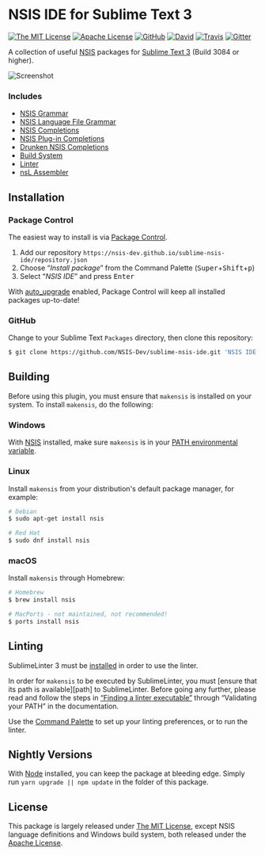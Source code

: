 # NSIS IDE for Sublime Text 3

[![The MIT License](https://img.shields.io/badge/license-MIT-orange.svg?style=flat-square)](http://opensource.org/licenses/MIT)
[![Apache License](https://img.shields.io/badge/license-Apache-orange.svg?style=flat-square)](https://www.apache.org/licenses/LICENSE-2.0)
[![GitHub](https://img.shields.io/github/release/NSIS-Dev/sublime-nsis-ide.svg?style=flat-square)](https://github.com/NSIS-Dev/sublime-nsis-ide/releases)
[![David](https://img.shields.io/david/dev/NSIS-Dev/sublime-nsis-ide.svg?style=flat-square)](https://david-dm.org/NSIS-Dev/sublime-nsis-ide#info=devDependencies)
[![Travis](https://img.shields.io/travis/NSIS-Dev/sublime-nsis-ide.svg?style=flat-square)](https://travis-ci.org/NSIS-Dev/sublime-nsis-ide)
[![Gitter](https://img.shields.io/badge/chat-Gitter-ff69b4.svg?style=flat-square)](https://gitter.im/NSIS-Dev/SublimeText)

A collection of useful [NSIS](http://nsis.sourceforge.net) packages for [Sublime Text 3](http://www.sublimetext.com/) (Build 3084 or higher).

![Screenshot](https://raw.githubusercontent.com/NSIS-Dev/sublime-nsis-ide/master/screenshot.png)

### Includes

* [NSIS Grammar](https://github.com/SublimeText/NSIS)
* [NSIS Language File Grammar](https://github.com/idleberg/sublime-nlf)
* [NSIS Completions](https://github.com/idleberg/sublime-nsis)
* [NSIS Plug-in Completions](https://github.com/idleberg/sublime-nsis-plugins)
* [Drunken NSIS Completions](https://github.com/idleberg/sublime-drunken-nsis)
* [Build System](https://github.com/idleberg/sublime-makensis)
* [Linter](https://github.com/idleberg/SublimeLinter-contrib-makensis)
* [nsL Assembler](https://github.com/idleberg/sublime-nsl-assembler)

## Installation

### Package Control

The easiest way to install is via [Package Control](https://packagecontrol.io/).

1. Add our repository `https://nsis-dev.github.io/sublime-nsis-ide/repository.json`
2. Choose “*Install package*” from the Command Palette (<kbd>Super</kbd>+<kbd>Shift</kbd>+<kbd>p</kbd>)
3. Select “*NSIS IDE*” and press <kbd>Enter</kbd>

With [auto_upgrade](http://wbond.net/sublime_packages/package_control/settings/) enabled, Package Control will keep all installed packages up-to-date!

### GitHub

Change to your Sublime Text `Packages` directory, then clone this repository:

```bash
$ git clone https://github.com/NSIS-Dev/sublime-nsis-ide.git 'NSIS IDE'
```

## Building

Before using this plugin, you must ensure that `makensis` is installed on your system. To install `makensis`, do the following:

### Windows

With [NSIS](https://sourceforge.net/p/nsis) installed, make sure `makensis` is in your [PATH environmental variable](http://superuser.com/a/284351/195953).

### Linux

Install `makensis` from your distribution's default package manager, for example:

```bash
# Debian
$ sudo apt-get install nsis

# Red Hat
$ sudo dnf install nsis
```

### macOS

Install `makensis` through Homebrew:

```bash
# Homebrew
$ brew install nsis

# MacPorts - not maintained, not recommended!
$ ports install nsis
```

## Linting

SublimeLinter 3 must be [installed](http://sublimelinter.readthedocs.org/en/latest/installation.html) in order to use the linter.

In order for `makensis` to be executed by SublimeLinter, you must [ensure that its path is available][path] to SublimeLinter. Before going any further, please read and follow the steps in [“Finding a linter executable”](http://sublimelinter.readthedocs.org/en/latest/troubleshooting.html#finding-a-linter-executable) through “Validating your PATH” in the documentation.

Use the [Command Palette](http://docs.sublimetext.info/en/latest/reference/command_palette.html) to set up your linting preferences, or to run the linter.

## Nightly Versions

With [Node](https://nodejs.org) installed, you can keep the package at bleeding edge. Simply run `yarn upgrade || npm update` in the folder of this package.

## License

This package is largely released under [The MIT License](http://opensource.org/licenses/MIT), except NSIS language definitions and Windows build system, both released under the [Apache License](https://www.apache.org/licenses/LICENSE-2.0).
